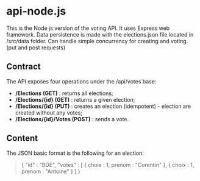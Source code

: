 # api-node.js
This is the Node js version of the voting API.
It uses Express web framework.
Data persistence is made with the elections.json file located in /src/data folder.
Can handle simple concurrency for creating and voting. (put and post requests)

## Contract
The API exposes four operations under the /api/votes base:

- **/Elections (GET)** : returns all elections;
- **/Elections/{id} (GET)** : returns a given election;
- **/Elections/{id} (PUT)** : creates an election (idempotent) - election are created without any votes;
- **/Elections/{id}/Votes (POST)** : sends a vote.

## Content
The JSON basic format is the following for an election:
> {
>   "id" : "BDE",
>   "votes" : [
>      { choix : 1, prenom : "Corentin" },
>      { choix : 1, prenom : "Antoine" }
>   ]
> }
